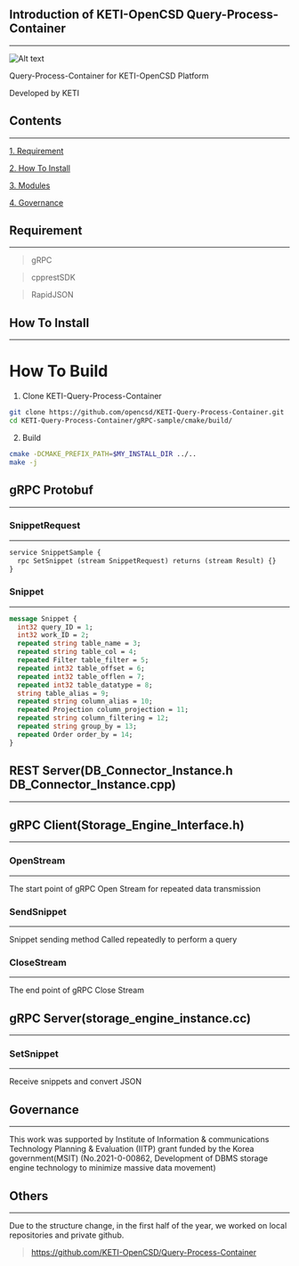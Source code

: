 ## Introduction of KETI-OpenCSD Query-Process-Container
-------------
![Alt text](/%EC%82%AC%EC%A7%84/pushdown.jpg)

Query-Process-Container for KETI-OpenCSD Platform

Developed by KETI

## Contents
-------------
[1. Requirement](#requirement)

[2. How To Install](#How-To-Install)

[3. Modules](#modules)

[4. Governance](#governance)

## Requirement
-------------
>   gRPC

>   cpprestSDK

>   RapidJSON

## How To Install
-------------
# How To Build
1. Clone KETI-Query-Process-Container
```bash
git clone https://github.com/opencsd/KETI-Query-Process-Container.git
cd KETI-Query-Process-Container/gRPC-sample/cmake/build/
```

2. Build
```bash
cmake -DCMAKE_PREFIX_PATH=$MY_INSTALL_DIR ../..
make -j
```

## gRPC Protobuf
-------------
### SnippetRequest
-------------
```protobuf
service SnippetSample {
  rpc SetSnippet (stream SnippetRequest) returns (stream Result) {}
}
```

### Snippet
-------------
```protobuf
message Snippet {
  int32 query_ID = 1;
  int32 work_ID = 2;
  repeated string table_name = 3;
  repeated string table_col = 4;
  repeated Filter table_filter = 5;
  repeated int32 table_offset = 6;
  repeated int32 table_offlen = 7;
  repeated int32 table_datatype = 8;
  string table_alias = 9;
  repeated string column_alias = 10;
  repeated Projection column_projection = 11;
  repeated string column_filtering = 12;
  repeated string group_by = 13;
  repeated Order order_by = 14;
}
```

## REST Server(DB_Connector_Instance.h DB_Connector_Instance.cpp)
-------------

## gRPC Client(Storage_Engine_Interface.h)
-------------
### OpenStream
-------------
The start point of gRPC
Open Stream for repeated data transmission

### SendSnippet
-------------
Snippet sending method
Called repeatedly to perform a query

### CloseStream
-------------
The end point of gRPC
Close Stream

## gRPC Server(storage_engine_instance.cc)
-------------
### SetSnippet
-------------
Receive snippets and convert JSON

## Governance
-------------
This work was supported by Institute of Information & communications Technology Planning & Evaluation (IITP) grant funded by the Korea government(MSIT) (No.2021-0-00862, Development of DBMS storage engine technology to minimize massive data movement)

## Others
-------------
Due to the structure change, in the first half of the year, we worked on local repositories and private github.
> https://github.com/KETI-OpenCSD/Query-Process-Container
